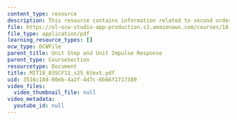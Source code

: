 ```yaml
---
content_type: resource
description: This resource contains information related to second order step response.
file: https://ol-ocw-studio-app-production.s3.amazonaws.com/courses/18-03sc-differential-equations-fall-2011/3516c18d00eb4a2f4d7c6b66f1717389_MIT18_03SCF11_s25_6text.pdf
file_type: application/pdf
learning_resource_types: []
ocw_type: OCWFile
parent_title: Unit Step and Unit Impulse Response
parent_type: CourseSection
resourcetype: Document
title: MIT18_03SCF11_s25_6text.pdf
uid: 3516c18d-00eb-4a2f-4d7c-6b66f1717389
video_files:
  video_thumbnail_file: null
video_metadata:
  youtube_id: null
---
```

